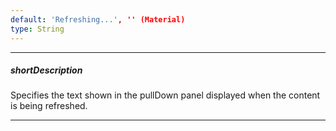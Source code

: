 ```yaml
---
default: 'Refreshing...', '' (Material)
type: String
---
```

---
##### shortDescription
Specifies the text shown in the pullDown panel displayed when the content is being refreshed.

---
